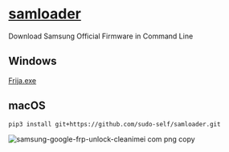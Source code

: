 # <a href="https://sudo-self.github.io/samloader/">samloader</a><br>

Download Samsung Official Firmware in Command Line

## Windows

<a href="https://github.com/sudo-self/samloader/Frija.exe">Frija.exe</a></br>

## macOS 

```
pip3 install git+https://github.com/sudo-self/samloader.git
```

![samsung-google-frp-unlock-cleanimei com png copy](https://github.com/user-attachments/assets/0ce01a5f-02a5-4089-a30f-4448ee1a56c8)

